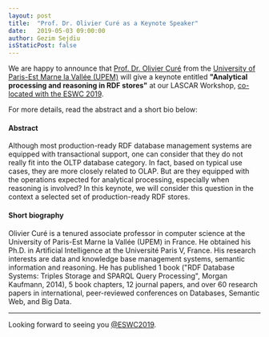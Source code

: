 ```yaml
---
layout: post
title:  "Prof. Dr. Olivier Curé as a Keynote Speaker"
date:   2019-05-03 09:00:00
author: Gezim Sejdiu
isStaticPost: false
---
```

We are happy to announce that [Prof. Dr. Olivier Curé](http://igm.univ-mlv.fr/~ocure) from the [University of Paris-Est Marne la Vallée (UPEM)](http://www.u-pem.fr/) will give a keynote entitled **"Analytical processing and reasoning in RDF stores"** at our LASCAR Workshop, [co-located with the ESWC 2019](https://2019.eswc-conferences.org/program/#june3). 

For more details, read the abstract and a short bio below:

#### Abstract
Although most production-ready RDF database management systems are equipped with transactional support, one can consider that they do not really fit into the OLTP database category.
In fact, based on typical use cases, they are more closely related to OLAP.
But are they equipped with the operations expected for analytical processing, especially when reasoning is involved?
In this keynote, we will consider this question in the context a selected set of production-ready RDF stores.

#### Short biography
Olivier Curé is a tenured associate professor in computer science at the University of Paris-Est Marne la Vallée (UPEM) in France.
He obtained his Ph.D. in Artificial Intelligence at the Université Paris V, France.
His research interests are data and knowledge base management systems, semantic information and reasoning.
He has published 1 book ("RDF Database Systems: Triples Storage and SPARQL Query Processing", Morgan Kaufmann, 2014),
5 book chapters, 12 journal papers, and over 60 research papers in international, peer-reviewed conferences on Databases, Semantic Web, and Big Data.

----

Looking forward to seeing you [@ESWC2019](https://2019.eswc-conferences.org/).

